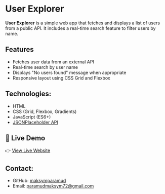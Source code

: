 # User Explorer

**User Explorer** is a simple web app that fetches and displays a list of users from a public API. It includes a real-time search feature to filter users by name.

## Features
- Fetches user data from an external API
- Real-time search by user name
- Displays "No users found" message when appropriate
- Responsive layout using CSS Grid and Flexbox

## Technologies:
- HTML
- CSS (Grid, Flexbox, Gradients)
- JavaScript (ES6+)
- [JSONPlaceholder API](https://jsonplaceholder.typicode.com/users)

## 🔗 Live Demo

👉 [View Live Website]()


## Contact:
- GitHub: [maksymparamud](https://github.com/maksymparamud)
- Email: paramudmaksym72@gmail.com
